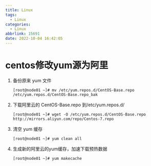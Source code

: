 ```yaml
---
title: Linux
tags:
  - Linux
categories:
  - Linux
abbrlink: 15691
date: 2022-10-04 16:42:05
---
```


# centos修改yum源为阿里

1. 备份原来 yum 文件

   ```shell
   [root@node01 ~]# mv /etc/yum.repos.d/CentOS-Base.repo /etc/yum.repos.d/CentOS-Base.repo_bak
   ```

2. 下载阿里云的 CentOS-Base.repo 到/etc/yum.repos.d/

   ```shell
   [root@node01 ~]# wget -O /etc/yum.repos.d/CentOS-Base.repo http://mirrors.aliyun.com/repo/Centos-7.repo
   ```

3. 清空 yum 缓存

   ```shell
   [root@node01 ~]# yum clean all
   ```

4. 生成新的阿里云的yum缓存，加速下载预热数据

   ```shell
   [root@node01 ~]# yum makecache
   ```

   
